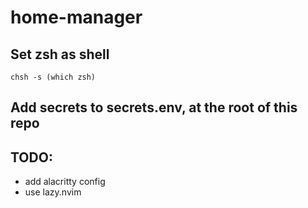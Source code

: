 # home-manager

## Set zsh as shell
`chsh -s (which zsh)`  

## Add secrets to secrets.env, at the root of this repo

## TODO:
- add alacritty config
- use lazy.nvim

